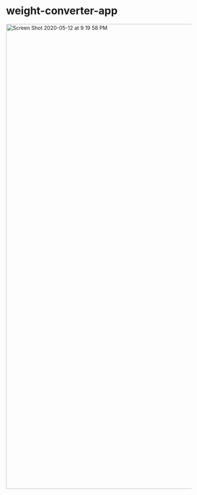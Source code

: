 # weight-converter-app

<img width="1265" alt="Screen Shot 2020-05-12 at 9 19 58 PM" src="https://user-images.githubusercontent.com/25271965/81764251-c1769200-9496-11ea-9633-0fdda4d5f3e3.png">
